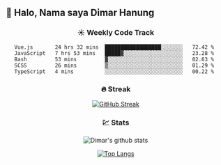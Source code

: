 ## 👋 Halo, Nama saya **Dimar Hanung**

<center>

### :sunny: Weekly Code Track
<!--START_SECTION:waka-->
```text
Vue.js       24 hrs 32 mins  ██████████████████░░░░░░░   72.42 % 
JavaScript   7 hrs 53 mins   █████▓░░░░░░░░░░░░░░░░░░░   23.28 % 
Bash         53 mins         ▓░░░░░░░░░░░░░░░░░░░░░░░░   02.63 % 
SCSS         26 mins         ▒░░░░░░░░░░░░░░░░░░░░░░░░   01.29 % 
TypeScript   4 mins          ░░░░░░░░░░░░░░░░░░░░░░░░░   00.22 % 
```
<!--END_SECTION:waka-->

### :fire: Streak

[![GitHub Streak](http://github-readme-streak-stats.herokuapp.com?user=dimar-hanung)](https://git.io/streak-stats)

### :chart: Stats

![Dimar's github stats](https://github-readme-stats.vercel.app/api?username=dimar-hanung&show_icons=true&theme=vue)

[![Top Langs](https://github-readme-stats.vercel.app/api/top-langs/?username=dimar-hanung)](#)

</center>
